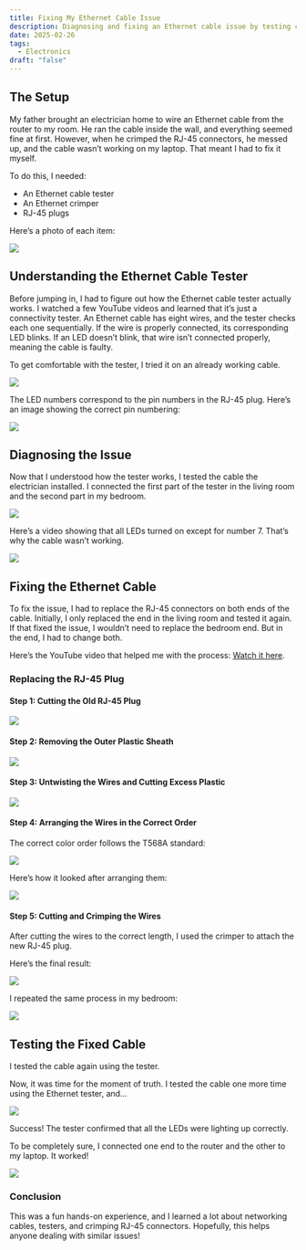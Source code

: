 ```yaml
---
title: Fixing My Ethernet Cable Issue
description: Diagnosing and fixing an Ethernet cable issue by testing connections, replacing RJ-45 plugs, and ensuring proper wiring
date: 2025-02-26
tags:
  - Electronics
draft: "false"
---
```

## The Setup

My father brought an electrician home to wire an Ethernet cable from the router to my room. He ran the cable inside the wall, and everything seemed fine at first. However, when he crimped the RJ-45 connectors, he messed up, and the cable wasn’t working on my laptop. That meant I had to fix it myself.

To do this, I needed:

- An Ethernet cable tester
- An Ethernet crimper
- RJ-45 plugs

Here’s a photo of each item:

![](/my-new-blog/images/Drawing%202025-02-28%2005.37.43.excalidraw.png)

## Understanding the Ethernet Cable Tester

Before jumping in, I had to figure out how the Ethernet cable tester actually works. I watched a few YouTube videos and learned that it’s just a connectivity tester. An Ethernet cable has eight wires, and the tester checks each one sequentially. If the wire is properly connected, its corresponding LED blinks. If an LED doesn’t blink, that wire isn’t connected properly, meaning the cable is faulty.

To get comfortable with the tester, I tried it on an already working cable.

![](/my-new-blog/images/IMG-20250228-WA0021.jpg)

The LED numbers correspond to the pin numbers in the RJ-45 plug. Here’s an image showing the correct pin numbering:

![](/my-new-blog/images/wmremove-transformed.png)

## Diagnosing the Issue

Now that I understood how the tester works, I tested the cable the electrician installed. I connected the first part of the tester in the living room and the second part in my bedroom.

![](/my-new-blog/images/Pasted%20image%2020250228061200.png)

Here’s a video showing that all LEDs turned on except for number 7. That’s why the cable wasn’t working.

![](/my-new-blog/images/Timeline%201%201.gif)

## Fixing the Ethernet Cable

To fix the issue, I had to replace the RJ-45 connectors on both ends of the cable. Initially, I only replaced the end in the living room and tested it again. If that fixed the issue, I wouldn’t need to replace the bedroom end. But in the end, I had to change both.

Here’s the YouTube video that helped me with the process: [Watch it here](https://youtu.be/T1Cp9F8qto8?si=mocguZS7ddZXiqb7).
### Replacing the RJ-45 Plug

#### Step 1: Cutting the Old RJ-45 Plug

![](/my-new-blog/images/IMG-20250228-WA0011.jpg)

#### Step 2: Removing the Outer Plastic Sheath

![](/my-new-blog/images/IMG-20250228-WA0007.jpg)

#### Step 3: Untwisting the Wires and Cutting Excess Plastic

![](/my-new-blog/images/IMG-20250228-WA0006.jpg)

#### Step 4: Arranging the Wires in the Correct Order

The correct color order follows the T568A standard:

![](/my-new-blog/images/T568Aworking-3434845376.png)

Here’s how it looked after arranging them:

![](/my-new-blog/images/IMG-20250228-WA0004.jpg)

#### Step 5: Cutting and Crimping the Wires

After cutting the wires to the correct length, I used the crimper to attach the new RJ-45 plug.

Here’s the final result:

![](/my-new-blog/images/IMG-20250228-WA0001.jpg)

I repeated the same process in my bedroom:

![](/my-new-blog/images/IMG-20250228-WA0002.jpg)

## Testing the Fixed Cable

I tested the cable again using the tester.

Now, it was time for the moment of truth. I tested the cable one more time using the Ethernet tester, and…

![](/my-new-blog/images/Timeline%202.gif)

Success! The tester confirmed that all the LEDs were lighting up correctly.

To be completely sure, I connected one end to the router and the other to my laptop. It worked!

![](/my-new-blog/images/WhatsApp%20Image%202025-02-28%20at%2006.57.16_a9c1cdcd.jpg)

### Conclusion

This was a fun hands-on experience, and I learned a lot about networking cables, testers, and crimping RJ-45 connectors. Hopefully, this helps anyone dealing with similar issues!